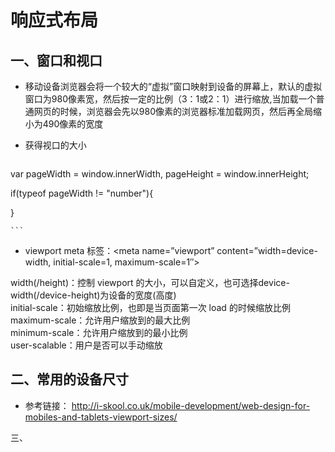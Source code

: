 响应式布局
============

一、窗口和视口
-----------------------------

  - 移动设备浏览器会将一个较大的“虚拟”窗口映射到设备的屏幕上，默认的虚拟窗口为980像素宽，然后按一定的比例（3：1或2：1）进行缩放,当加载一个普通网页的时候，浏览器会先以980像素的浏览器标准加载网页，然后再全局缩小为490像素的宽度

  - 获得视口的大小
  
    ```javascript
   var pageWidth = window.innerWidth,
       pageHeight = window.innerHeight;
   
   if(typeof pageWidth != "number"){
     
   }
   
  
    ```
  
  

  - viewport meta 标签：<meta name=”viewport” content=”width=device-width, initial-scale=1, maximum-scale=1″>

   width(/height)：控制 viewport 的大小，可以自定义，也可选择device-width(/device-height)为设备的宽度(高度)  
   initial-scale：初始缩放比例，也即是当页面第一次 load 的时候缩放比例  
   maximum-scale：允许用户缩放到的最大比例  
   minimum-scale：允许用户缩放到的最小比例  
   user-scalable：用户是否可以手动缩放

  

   
二、常用的设备尺寸
---------------------

 - 参考链接： http://i-skool.co.uk/mobile-development/web-design-for-mobiles-and-tablets-viewport-sizes/ 

三、 


  

